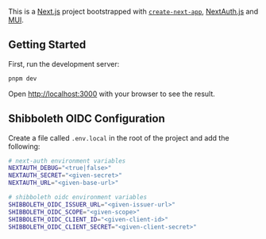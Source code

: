This is a [Next.js](https://nextjs.org/) project bootstrapped with [`create-next-app`](https://github.com/vercel/next.js/tree/canary/packages/create-next-app), [NextAuth.js](https://next-auth.js.org/) and [MUI](https://mui.com/).

## Getting Started

First, run the development server:

```bash
pnpm dev
```

Open [http://localhost:3000](http://localhost:3000) with your browser to see the result.

## Shibboleth OIDC Configuration

Create a file called `.env.local` in the root of the project and add the following:

```bash
# next-auth environment variables
NEXTAUTH_DEBUG="<true|false>"
NEXTAUTH_SECRET="<given-secret>"
NEXTAUTH_URL="<given-base-url>"

# shibboleth oidc environment variables
SHIBBOLETH_OIDC_ISSUER_URL="<given-issuer-url>"
SHIBBOLETH_OIDC_SCOPE="<given-scope>"
SHIBBOLETH_OIDC_CLIENT_ID="<given-client-id>"
SHIBBOLETH_OIDC_CLIENT_SECRET="<given-client-secret>"
```
